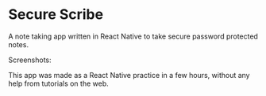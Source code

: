 # Secure Scribe

A note taking app written in React Native to take secure password protected notes.

Screenshots:


This app was made as a React Native practice in a few hours, without any help from tutorials on the web.



